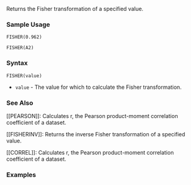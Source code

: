 Returns the Fisher transformation of a specified value.

### Sample Usage

`FISHER(0.962)`

`FISHER(A2)`

### Syntax

`FISHER(value)`

* `value` - The value for which to calculate the Fisher transformation.

### See Also

[[PEARSON]]: Calculates r, the Pearson product-moment correlation coefficient of a dataset.

[[FISHERINV]]: Returns the inverse Fisher transformation of a specified value.

[[CORREL]]: Calculates r, the Pearson product-moment correlation coefficient of a dataset.

### Examples